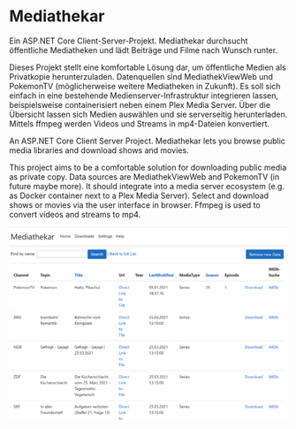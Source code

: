 # Mediathekar
Ein ASP.NET Core Client-Server-Projekt. Mediathekar durchsucht öffentliche Mediatheken und lädt Beiträge und Filme nach Wunsch runter.

Dieses Projekt stellt eine komfortable Lösung dar, um öffentliche Medien als Privatkopie herunterzuladen. Datenquellen sind MediathekViewWeb und PokemonTV (möglicherweise weitere Mediatheken in Zukunft). Es soll sich einfach in eine bestehende Medienserver-Infrastruktur integrieren lassen, beispielsweise containerisiert neben einem Plex Media Server. Über die Übersicht lassen sich Medien auswählen und sie serverseitig herunterladen. Mittels ffmpeg werden Videos und Streams in mp4-Dateien konvertiert.

An ASP.NET Core Client Server Project. Mediathekar lets you browse public media libraries and download shows and movies.

This project aims to be a comfortable solution for downloading public media as private copy. Data sources are MediathekViewWeb and PokemonTV (in future maybe more). It should integrate into a media server ecosystem (e.g. as Docker container next to a Plex Media Server). Select and download shows or movies via the user interface in browser. Ffmpeg is used to convert videos and streams to mp4.

![](Screenshot-Home.png?raw=true "Screenshot Home")
